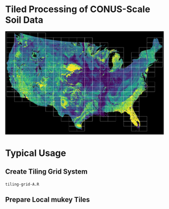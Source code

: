 # Tiled Processing of CONUS-Scale Soil Data

![](tiling-system-A-example.jpg)


# Typical Usage

## Create Tiling Grid System

`tiling-grid-A.R`

## Prepare Local mukey Tiles


